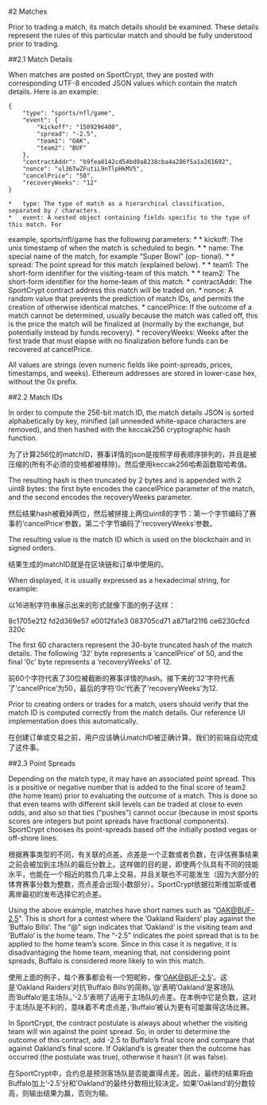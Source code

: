 #2 Matches

Prior to trading a match, its match details should be examined. These details represent the rules of this particular match and should be fully understood prior to trading.

##2.1 Match Details

When matches are posted on SportCrypt, they are posted with corresponding UTF-8 encoded JSON values which contain the match details. Here is an example:
```
{
    "type": "sports/nfl/game",
    "event": {
        "kickoff": "1509296400",
        "spread": "-2.5",
        "team1": "OAK",
        "team2": "BUF"
    },
    "contractAddr": "b9fea0142cd54bd0a8238cba4a286f5a1a261692",
    "nonce": "ul36TwZFutiL9nTlpHkMV5",
    "cancelPrice": "50",
    "recoveryWeeks": "12"
}
```
	*	type: The type of match as a hierarchical classification, separated by / characters.
	*	event: A nested object containing fields specific to the type of this match. For
example, sports/nfl/game has the following parameters:
	*		*	kickoff: The unix timestamp of when the match is scheduled to begin.
	*		*	name: The special name of the match, for example “Super Bowl” (op-
tional).
	*		*	spread: The point spread for this match (explained below).
	*		*	team1: The short-form identifier for the visiting-team of this match.
	*		*	team2: The short-form identifier for the home-team of this match.
	*	contractAddr: The SportCrypt contract address this match will be traded on.
	*	nonce: A random value that prevents the prediction of match IDs, and permits
the creation of otherwise identical matches.
	*	cancelPrice: If the outcome of a match cannot be determined, usually because
the match was called off, this is the price the match will be finalized at (normally
by the exchange, but potentially instead by funds recovery).
	*	recoveryWeeks: Weeks after the first trade that must elapse with no finalization before funds can be recovered at cancelPrice.

All values are strings (even numeric fields like point-spreads, prices, timestamps, and weeks). Ethereum addresses are stored in lower-case hex, without the 0x prefix.

##2.2 Match IDs

In order to compute the 256-bit match ID, the match details JSON is sorted alphabetically by key, minified (all unneeded white-space characters are removed), and then hashed with the keccak256 cryptographic hash function.

为了计算256位的matchID，赛事详情的json是按照字母表顺序排列的，并且是被压缩的(所有不必须的空格都被移除)。然后使用keccak256哈希函数取哈希值。

The resulting hash is then truncated by 2 bytes and is appended with 2 uint8 bytes: the first byte encodes the cancelPrice parameter of the match, and the second encodes the recoveryWeeks parameter.

然后结果hash被截掉两位，然后被拼接上两位uint8的字节：第一个字节编码了赛事的‘cancelPrice’参数，第二个字节编码了‘recoveryWeeks’参数。

The resulting value is the match ID which is used on the blockchain and in signed orders.

结果生成的matchID就是在区块链和订单中使用的。

When displayed, it is usually expressed as a hexadecimal string, for example:

以16进制字符串展示出来的形式就像下面的例子这样：

8c1705e212 fd2d369e57 e0012fa1e3 083705cd71 a871af21f6 ce6230cfcd 320c

The first 60 characters represent the 30-byte truncated hash of the match details. The following ‘32’ byte represents a ‘cancelPrice’ of 50, and the final ‘0c’ byte represents a ‘recoveryWeeks’ of 12.

前60个字符代表了30位被截断的赛事详情的hash。接下来的‘32’字符代表了‘cancelPrice’为50，最后的字符‘0c’代表了‘recoveryWeeks’为12.

Prior to creating orders or trades for a match, users should verify that the match ID is computed correctly from the match details. Our reference UI implementation does this automatically.

在创建订单或交易之前，用户应该确认matchID被正确计算。我们的前端自动完成了这件事。

##2.3 Point Spreads

Depending on the match type, it may have an associated point spread. This is a positive or negative number that is added to the final score of team2 (the home team) prior to evaluating the outcome of a match. This is done so that even teams with different skill levels can be traded at close to even odds, and also so that ties (“pushes”) cannot occur (because in most sports scores are integers but point spreads have fractional components). SportCrypt chooses its point-spreads based off the initially posted vegas or off-shore lines.

根据赛事类型的不同，有关联的点差。点差是一个正数或者负数，在评估赛事结果之前会被加到主场队的最后分数上。这样做的目的是，即使两个队具有不同的技能水平，也能在一个相近的胜负几率上交易。并且关联也不可能发生（因为大部分的体育赛事分数为整数，而点差会出现小数部分）。SportCrypt依据拉斯维加斯或者离岸最初的发布选择它的点差。

Using the above example, matches have short names such as “OAK@BUF-2.5”. This is short for a contest where the ’Oakland Raiders‘ play against the ’Buffalo Bills‘. The “@” sign indicates that ’Oakland‘ is the visiting team and ’Buffalo‘ is the home team. The “-2.5” indicates the point spread that is to be applied to the home team’s score. Since in this case it is negative, it is disadvantaging the home team, meaning that, not considering point spreads, Buffalo is considered more likely to win this match.

使用上面的例子，每个赛事都会有一个短昵称，像‘OAK@BUF-2.5‘。这是’Oakland Raiders‘对抗’Buffalo Bills‘的简称。’@‘表明’Oakland‘是客场队而’Buffalo‘是主场队。’-2.5‘表明了适用于主场队的点差。在本例中它是负数，这对于主场队是不利的，意味着不考虑点差，’Buffalo‘被认为更有可能赢得这场比赛。

In SportCrypt, the contract postulate is always about whether the visiting team will win against the point spread. So, in order to determine the outcome of this contract, add -2.5 to Buffalo’s final score and compare that against Oakland’s final score. If Oakland’s is greater then the outcome has occurred (the postulate was true), otherwise it hasn’t (it was false).

在SportCrypt中，合约总是预测客场队是否能赢得点差。因此，最终的结果将由Buffalo加上’-2.5‘分和’Oakland‘的最终分数相比较决定。如果’Oakland‘的分数较高，则输出结果为赢，否则为输。














